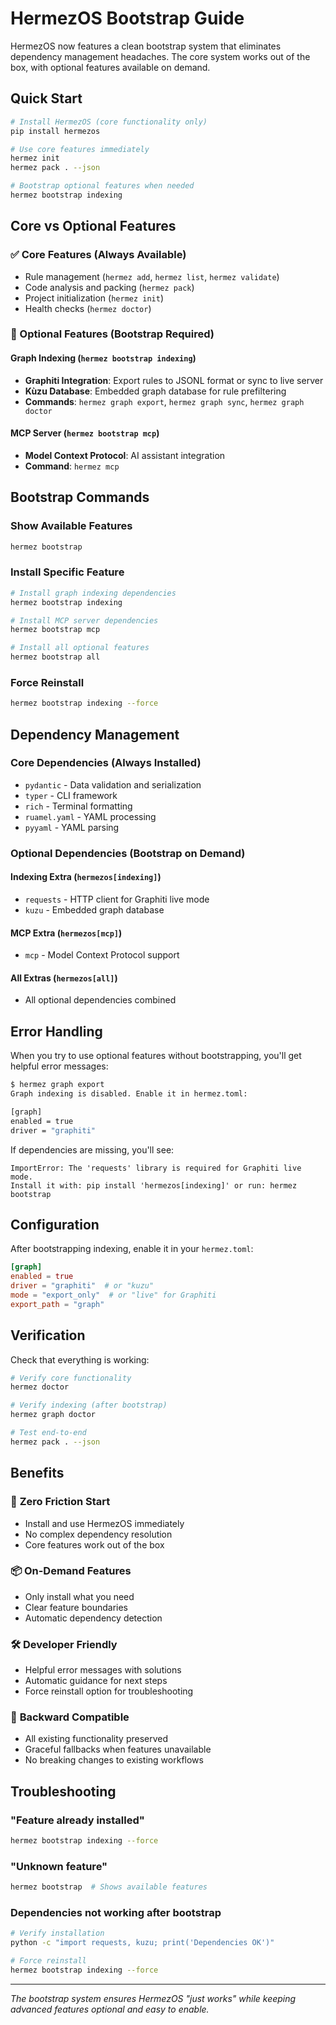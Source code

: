 # HermezOS Bootstrap Guide

HermezOS now features a clean bootstrap system that eliminates dependency management headaches. The core system works out of the box, with optional features available on demand.

## Quick Start

```bash
# Install HermezOS (core functionality only)
pip install hermezos

# Use core features immediately
hermez init
hermez pack . --json

# Bootstrap optional features when needed
hermez bootstrap indexing
```

## Core vs Optional Features

### ✅ Core Features (Always Available)
- Rule management (`hermez add`, `hermez list`, `hermez validate`)
- Code analysis and packing (`hermez pack`)
- Project initialization (`hermez init`)
- Health checks (`hermez doctor`)

### 🔧 Optional Features (Bootstrap Required)

#### Graph Indexing (`hermez bootstrap indexing`)
- **Graphiti Integration**: Export rules to JSONL format or sync to live server
- **Kùzu Database**: Embedded graph database for rule prefiltering
- **Commands**: `hermez graph export`, `hermez graph sync`, `hermez graph doctor`

#### MCP Server (`hermez bootstrap mcp`)
- **Model Context Protocol**: AI assistant integration
- **Command**: `hermez mcp`

## Bootstrap Commands

### Show Available Features
```bash
hermez bootstrap
```

### Install Specific Feature
```bash
# Install graph indexing dependencies
hermez bootstrap indexing

# Install MCP server dependencies  
hermez bootstrap mcp

# Install all optional features
hermez bootstrap all
```

### Force Reinstall
```bash
hermez bootstrap indexing --force
```

## Dependency Management

### Core Dependencies (Always Installed)
- `pydantic` - Data validation and serialization
- `typer` - CLI framework
- `rich` - Terminal formatting
- `ruamel.yaml` - YAML processing
- `pyyaml` - YAML parsing

### Optional Dependencies (Bootstrap on Demand)

#### Indexing Extra (`hermezos[indexing]`)
- `requests` - HTTP client for Graphiti live mode
- `kuzu` - Embedded graph database

#### MCP Extra (`hermezos[mcp]`)
- `mcp` - Model Context Protocol support

#### All Extras (`hermezos[all]`)
- All optional dependencies combined

## Error Handling

When you try to use optional features without bootstrapping, you'll get helpful error messages:

```bash
$ hermez graph export
Graph indexing is disabled. Enable it in hermez.toml:

[graph]
enabled = true
driver = "graphiti"
```

If dependencies are missing, you'll see:
```
ImportError: The 'requests' library is required for Graphiti live mode.
Install it with: pip install 'hermezos[indexing]' or run: hermez bootstrap
```

## Configuration

After bootstrapping indexing, enable it in your `hermez.toml`:

```toml
[graph]
enabled = true
driver = "graphiti"  # or "kuzu"
mode = "export_only"  # or "live" for Graphiti
export_path = "graph"
```

## Verification

Check that everything is working:

```bash
# Verify core functionality
hermez doctor

# Verify indexing (after bootstrap)
hermez graph doctor

# Test end-to-end
hermez pack . --json
```

## Benefits

### 🚀 **Zero Friction Start**
- Install and use HermezOS immediately
- No complex dependency resolution
- Core features work out of the box

### 📦 **On-Demand Features**
- Only install what you need
- Clear feature boundaries
- Automatic dependency detection

### 🛠 **Developer Friendly**
- Helpful error messages with solutions
- Automatic guidance for next steps
- Force reinstall option for troubleshooting

### 🔄 **Backward Compatible**
- All existing functionality preserved
- Graceful fallbacks when features unavailable
- No breaking changes to existing workflows

## Troubleshooting

### "Feature already installed"
```bash
hermez bootstrap indexing --force
```

### "Unknown feature"
```bash
hermez bootstrap  # Shows available features
```

### Dependencies not working after bootstrap
```bash
# Verify installation
python -c "import requests, kuzu; print('Dependencies OK')"

# Force reinstall
hermez bootstrap indexing --force
```

---

*The bootstrap system ensures HermezOS "just works" while keeping advanced features optional and easy to enable.*